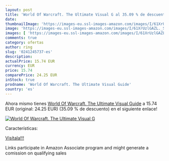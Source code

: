 ```yaml
---
layout: post
title: 'World Of Warcraft. The Ultimate Visual G al 35.09 % de descuento'
date: 
thumbnailImage: 'https://images-eu.ssl-images-amazon.com/images/I/61XrUzlGAZL._SL200_.jpg'
image: 'https://images-eu.ssl-images-amazon.com/images/I/61XrUzlGAZL._SL200_.jpg'
images: [ 'https://images-eu.ssl-images-amazon.com/images/I/61XrUzlGAZL._SL200_.jpg' ]
comments: true
category: ofertas
author: ring
slug: '0241245737-es'
description:
actualPrice: 15.74 EUR
currency: EUR
price: 15.74
comparePrice: 24.25 EUR
inStock: true
prodname: 'World Of Warcraft. The Ultimate Visual Guide'
country: 'es'
---
```


Ahora mismo tienes [World Of Warcraft. The Ultimate Visual Guide](https://www.amazon.es/dp/0241245737/?tag=tolees-21) a 15.74 EUR (original: 24.25 EUR) (35.09 %  de descuento) en el siguiente enlace!

[![World Of Warcraft. The Ultimate Visual G](https://images-eu.ssl-images-amazon.com/images/I/61XrUzlGAZL._SL200_.jpg)](https://www.amazon.es/dp/0241245737/?tag=tolees-21)

Características:


[Visítala!!!](https://www.amazon.es/dp/0241245737/?tag=tolees-21)

Links participate in Amazon Associate program and might generate a comission on qualifying sales
